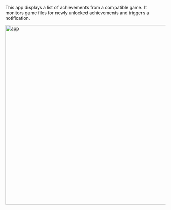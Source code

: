 This app displays a list of achievements from a compatible game.
It monitors game files for newly unlocked achievements and triggers a notification.

<img width="565" alt="app" src="https://github.com/schmurger/AchievementNotifier/assets/106853614/909d474d-dbed-4c10-ace2-e21925e6e0d4">
